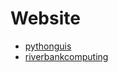 # Website

- [pythonguis](https://www.pythonguis.com/pyqt6/)
- [riverbankcomputing](https://www.riverbankcomputing.com/static/Docs/PyQt6/)
  